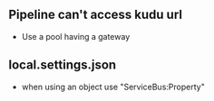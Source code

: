 ## Pipeline can't access kudu url

- Use a pool having a gateway

## local.settings.json

- when using an object use "ServiceBus:Property"
